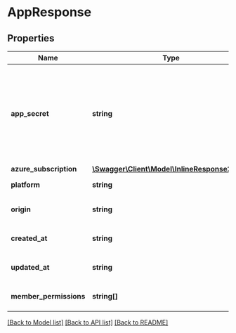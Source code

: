 # AppResponse

## Properties
Name | Type | Description | Notes
------------ | ------------- | ------------- | -------------
**app_secret** | **string** | A unique and secret key used to identify the app in communication with the ingestion endpoint for crash reporting and analytics | [optional] 
**azure_subscription** | [**\Swagger\Client\Model\InlineResponse20012**](InlineResponse20012.md) |  | [optional] 
**platform** | **string** | The platform of the app | [optional] 
**origin** | **string** | The creation origin of this app | [optional] 
**created_at** | **string** | The created date of this app | [optional] 
**updated_at** | **string** | The last updated date of this app | [optional] 
**member_permissions** | **string[]** | The permissions of the calling user | [optional] 

[[Back to Model list]](../README.md#documentation-for-models) [[Back to API list]](../README.md#documentation-for-api-endpoints) [[Back to README]](../README.md)


